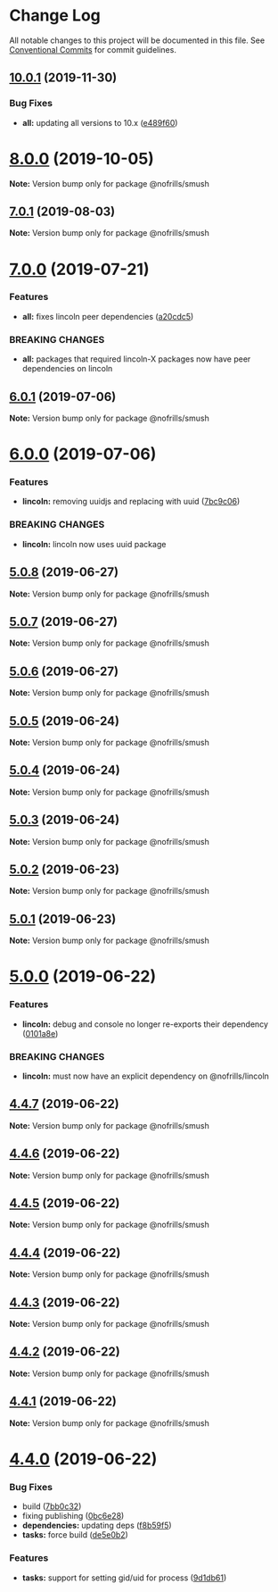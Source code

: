 # Change Log

All notable changes to this project will be documented in this file.
See [Conventional Commits](https://conventionalcommits.org) for commit guidelines.

## [10.0.1](https://github.com/nativecode-dev/nofrills/compare/@nofrills/smush@8.0.0-next.3...@nofrills/smush@10.0.1) (2019-11-30)


### Bug Fixes

* **all:** updating all versions to 10.x ([e489f60](https://github.com/nativecode-dev/nofrills/commit/e489f60))





# [8.0.0](https://github.com/nativecode-dev/nofrills/compare/@nofrills/smush@8.0.0-next.0...@nofrills/smush@8.0.0) (2019-10-05)

**Note:** Version bump only for package @nofrills/smush





## [7.0.1](https://github.com/nativecode-dev/nofrills/compare/@nofrills/smush@7.0.1-next.2...@nofrills/smush@7.0.1) (2019-08-03)

**Note:** Version bump only for package @nofrills/smush





# [7.0.0](https://github.com/nativecode-dev/nofrills/compare/@nofrills/smush@6.0.1...@nofrills/smush@7.0.0) (2019-07-21)


### Features

* **all:** fixes lincoln peer dependencies ([a20cdc5](https://github.com/nativecode-dev/nofrills/commit/a20cdc5))


### BREAKING CHANGES

* **all:** packages that required lincoln-X packages now have peer dependencies on lincoln





## [6.0.1](https://github.com/nativecode-dev/nofrills/compare/@nofrills/smush@5.0.7...@nofrills/smush@6.0.1) (2019-07-06)

**Note:** Version bump only for package @nofrills/smush





# [6.0.0](https://github.com/nativecode-dev/nofrills/compare/@nofrills/smush@5.0.8...@nofrills/smush@6.0.0) (2019-07-06)


### Features

* **lincoln:** removing uuidjs and replacing with uuid ([7bc9c06](https://github.com/nativecode-dev/nofrills/commit/7bc9c06))


### BREAKING CHANGES

* **lincoln:** lincoln now uses uuid package





## [5.0.8](https://github.com/nativecode-dev/nofrills/compare/@nofrills/smush@5.0.7...@nofrills/smush@5.0.8) (2019-06-27)

**Note:** Version bump only for package @nofrills/smush





## [5.0.7](https://github.com/nativecode-dev/nofrills/compare/@nofrills/smush@5.0.4...@nofrills/smush@5.0.7) (2019-06-27)

**Note:** Version bump only for package @nofrills/smush





## [5.0.6](https://github.com/nativecode-dev/nofrills/compare/@nofrills/smush@5.0.5...@nofrills/smush@5.0.6) (2019-06-27)

**Note:** Version bump only for package @nofrills/smush





## [5.0.5](https://github.com/nativecode-dev/nofrills/compare/@nofrills/smush@5.0.4...@nofrills/smush@5.0.5) (2019-06-24)

**Note:** Version bump only for package @nofrills/smush





## [5.0.4](https://github.com/nativecode-dev/nofrills/compare/@nofrills/smush@5.0.1...@nofrills/smush@5.0.4) (2019-06-24)

**Note:** Version bump only for package @nofrills/smush





## [5.0.3](https://github.com/nativecode-dev/nofrills/compare/@nofrills/smush@5.0.2...@nofrills/smush@5.0.3) (2019-06-24)

**Note:** Version bump only for package @nofrills/smush





## [5.0.2](https://github.com/nativecode-dev/nofrills/compare/@nofrills/smush@5.0.1...@nofrills/smush@5.0.2) (2019-06-23)

**Note:** Version bump only for package @nofrills/smush





## [5.0.1](https://github.com/nativecode-dev/nofrills/compare/@nofrills/smush@4.4.5...@nofrills/smush@5.0.1) (2019-06-23)

**Note:** Version bump only for package @nofrills/smush





# [5.0.0](https://github.com/nativecode-dev/nofrills/compare/@nofrills/smush@4.4.7...@nofrills/smush@5.0.0) (2019-06-22)


### Features

* **lincoln:** debug and console no longer re-exports their dependency ([0101a8e](https://github.com/nativecode-dev/nofrills/commit/0101a8e))


### BREAKING CHANGES

* **lincoln:** must now have an explicit dependency on @nofrills/lincoln





## [4.4.7](https://github.com/nativecode-dev/nofrills/compare/@nofrills/smush@4.4.6...@nofrills/smush@4.4.7) (2019-06-22)

**Note:** Version bump only for package @nofrills/smush





## [4.4.6](https://github.com/nativecode-dev/nofrills/compare/@nofrills/smush@4.4.5...@nofrills/smush@4.4.6) (2019-06-22)

**Note:** Version bump only for package @nofrills/smush





## [4.4.5](https://github.com/nativecode-dev/nofrills/compare/@nofrills/smush@4.4.1...@nofrills/smush@4.4.5) (2019-06-22)

**Note:** Version bump only for package @nofrills/smush





## [4.4.4](https://github.com/nativecode-dev/nofrills/compare/@nofrills/smush@4.4.3...@nofrills/smush@4.4.4) (2019-06-22)

**Note:** Version bump only for package @nofrills/smush





## [4.4.3](https://github.com/nativecode-dev/nofrills/compare/@nofrills/smush@4.4.2...@nofrills/smush@4.4.3) (2019-06-22)

**Note:** Version bump only for package @nofrills/smush





## [4.4.2](https://github.com/nativecode-dev/nofrills/compare/@nofrills/smush@4.4.1...@nofrills/smush@4.4.2) (2019-06-22)

**Note:** Version bump only for package @nofrills/smush





## [4.4.1](https://github.com/nativecode-dev/nofrills/compare/@nofrills/smush@4.4.0...@nofrills/smush@4.4.1) (2019-06-22)

**Note:** Version bump only for package @nofrills/smush





# [4.4.0](https://github.com/nativecode-dev/nofrills/compare/@nofrills/smush@4.3.0...@nofrills/smush@4.4.0) (2019-06-22)


### Bug Fixes

* build ([7bb0c32](https://github.com/nativecode-dev/nofrills/commit/7bb0c32))
* fixing publishing ([0bc6e28](https://github.com/nativecode-dev/nofrills/commit/0bc6e28))
* **dependencies:** updating deps ([f8b59f5](https://github.com/nativecode-dev/nofrills/commit/f8b59f5))
* **tasks:** force build ([de5e0b2](https://github.com/nativecode-dev/nofrills/commit/de5e0b2))


### Features

* **tasks:** support for setting gid/uid for process ([9d1db61](https://github.com/nativecode-dev/nofrills/commit/9d1db61))
